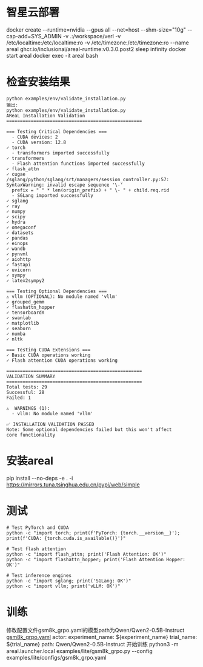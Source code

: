 # 智星云部署
docker create --runtime=nvidia --gpus all --net=host --shm-size="10g" --cap-add=SYS_ADMIN -v .:/workspace/verl -v /etc/localtime:/etc/localtime:ro -v /etc/timezone:/etc/timezone:ro --name areal ghcr.io/inclusionai/areal-runtime:v0.3.0.post2 sleep infinity
docker start areal
docker exec -it areal bash

# 检查安装结果
```
python examples/env/validate_installation.py
输出:
python examples/env/validate_installation.py
AReaL Installation Validation
==================================================

=== Testing Critical Dependencies ===
  - CUDA devices: 2
  - CUDA version: 12.8
✓ torch
  - transformers imported successfully
✓ transformers
  - Flash attention functions imported successfully
✓ flash_attn
✓ cugae
/sglang/python/sglang/srt/managers/session_controller.py:57: SyntaxWarning: invalid escape sequence '\-'
  prefix = " " * len(origin_prefix) + " \- " + child.req.rid
  - SGLang imported successfully
✓ sglang
✓ ray
✓ numpy
✓ scipy
✓ hydra
✓ omegaconf
✓ datasets
✓ pandas
✓ einops
✓ wandb
✓ pynvml
✓ aiohttp
✓ fastapi
✓ uvicorn
✓ sympy
✓ latex2sympy2

=== Testing Optional Dependencies ===
⚠ vllm (OPTIONAL): No module named 'vllm'
✓ grouped_gemm
✓ flashattn_hopper
✓ tensorboardX
✓ swanlab
✓ matplotlib
✓ seaborn
✓ numba
✓ nltk

=== Testing CUDA Extensions ===
✓ Basic CUDA operations working
✓ Flash attention CUDA operations working

==================================================
VALIDATION SUMMARY
==================================================
Total tests: 29
Successful: 28
Failed: 1

⚠️  WARNINGS (1):
  - vllm: No module named 'vllm'

✅ INSTALLATION VALIDATION PASSED
Note: Some optional dependencies failed but this won't affect
core functionality

```
# 安装areal
pip install --no-deps -e . -i https://mirrors.tuna.tsinghua.edu.cn/pypi/web/simple

# 测试
```
# Test PyTorch and CUDA
python -c "import torch; print(f'PyTorch: {torch.__version__}'); print(f'CUDA: {torch.cuda.is_available()}')"

# Test flash attention
python -c "import flash_attn; print('Flash Attention: OK')"
python -c "import flashattn_hopper; print('Flash Attention Hopper: OK')"

# Test inference engines
python -c "import sglang; print('SGLang: OK')"
python -c "import vllm; print('vLLM: OK')"
```

# 训练
修改配置文件gsm8k_grpo.yaml的模型path为Qwen/Qwen2-0.5B-Instruct
[gsm8k_grpo.yaml](..%2F..%2FAReaL%2Fexamples%2Flite%2Fconfigs%2Fgsm8k_grpo.yaml)
actor:
  experiment_name: ${experiment_name}
  trial_name: ${trial_name}
  path: Qwen/Qwen2-0.5B-Instruct
开始训练
python3 -m areal.launcher.local examples/lite/gsm8k_grpo.py --config examples/lite/configs/gsm8k_grpo.yaml
